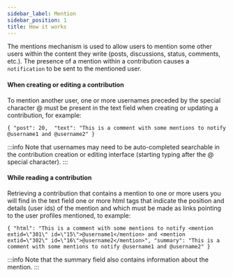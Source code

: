 ```yaml
---
sidebar_label: Mention
sidebar_position: 1
title: How it works
---
```


The mentions mechanism is used to allow users to mention some other users within the content they write (posts, discussions, status, comments, etc.). The presence of a mention within a contribution causes a `notification` to be sent to the mentioned user.

#### When creating or editing a contribution
To mention another user, one or more usernames preceded by the special character @ must be present in the text field when creating or updating a contribution, for example:

`{
  "post": 20, 
  "text": "This is a comment with some mentions to notify @username1 and @username2"
}`

:::info
Note that usernames may need to be auto-completed searchable in the contribution creation or editing interface (starting typing after the @ special character).
:::

#### While reading a contribution
Retrieving a contribution that contains a mention to one or more users you will find in the text field one or more html tags that indicate the position and details (user ids) of the mention and which must be made as links pointing to the user profiles mentioned, to example:

`{
    "html": "This is a comment with some mentions to notify <mention extid=\"301\" id=\"15\">@username1</mention> and <mention extid=\"302\" id=\"16\">@username2</mention>",
    "summary": "This is a comment with some mentions to notify @username1 and @username2"
}`


:::info
Note that the summary field also contains information about the mention.
:::